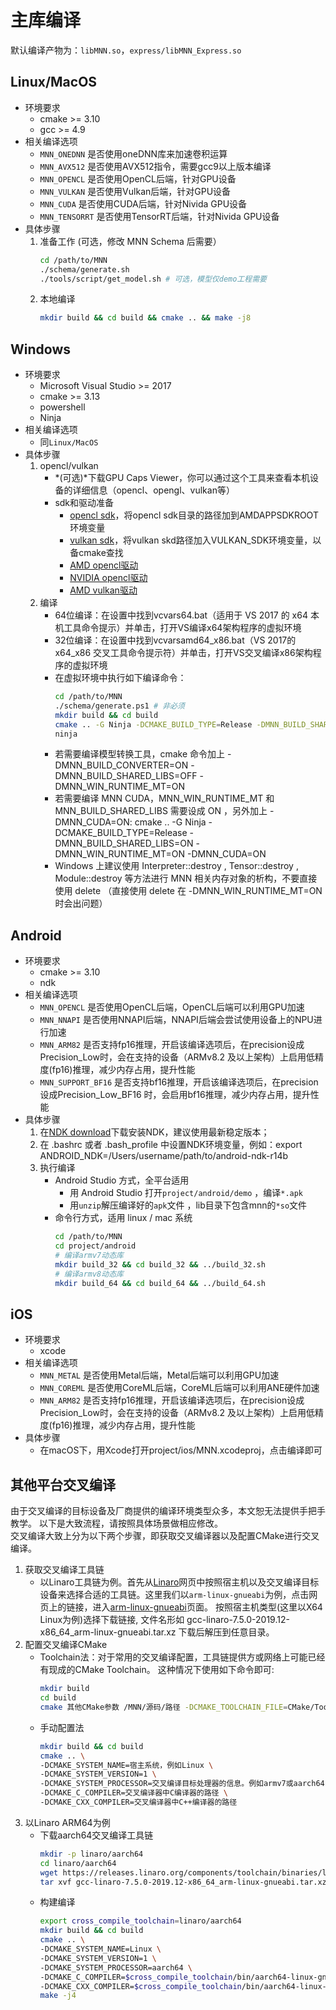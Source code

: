 # 主库编译
默认编译产物为：`libMNN.so`，`express/libMNN_Express.so`
## Linux/MacOS
- 环境要求
  - cmake >= 3.10
  - gcc >= 4.9
- 相关编译选项
  - `MNN_ONEDNN` 是否使用oneDNN库来加速卷积运算
  - `MNN_AVX512` 是否使用AVX512指令，需要gcc9以上版本编译
  - `MNN_OPENCL` 是否使用OpenCL后端，针对GPU设备
  - `MNN_VULKAN` 是否使用Vulkan后端，针对GPU设备
  - `MNN_CUDA`  是否使用CUDA后端，针对Nivida GPU设备
  - `MNN_TENSORRT` 是否使用TensorRT后端，针对Nivida GPU设备
- 具体步骤
  1. 准备工作 (可选，修改 MNN Schema 后需要）
        ```bash
        cd /path/to/MNN
        ./schema/generate.sh
        ./tools/script/get_model.sh # 可选，模型仅demo工程需要
        ```
  2. 本地编译
        ```bash
        mkdir build && cd build && cmake .. && make -j8
        ```
## Windows
- 环境要求
  - Microsoft Visual Studio >= 2017
  - cmake >= 3.13
  - powershell
  - Ninja
- 相关编译选项
  - 同`Linux/MacOS`
- 具体步骤
  1. opencl/vulkan
     - *(可选)*下载GPU Caps Viewer，你可以通过这个工具来查看本机设备的详细信息（opencl、opengl、vulkan等）
     - sdk和驱动准备
        - [opencl sdk](https://github.com/GPUOpen-LibrariesAndSDKs/OCL-SDK/releases)，将opencl sdk目录的路径加到AMDAPPSDKROOT环境变量
        - [vulkan sdk](https://vulkan.lunarg.com/)，将vulkan skd路径加入VULKAN_SDK环境变量，以备cmake查找
        - [AMD opencl驱动](https://www.amd.com/zh-hans/support)
        - [NVIDIA opencl驱动](https://developer.nvidia.com/opencl)
        - [AMD vulkan驱动](https://community.amd.com/community/gaming/blog/2016/02/16/radeon-gpus-are-ready-for-the-vulkan-graphics-api)
  2. 编译
     - 64位编译：在设置中找到vcvars64.bat（适用于 VS 2017 的 x64 本机工具命令提示）并单击，打开VS编译x64架构程序的虚拟环境
     - 32位编译：在设置中找到vcvarsamd64_x86.bat（VS 2017的 x64_x86 交叉工具命令提示符）并单击，打开VS交叉编译x86架构程序的虚拟环境 
     - 在虚拟环境中执行如下编译命令：
        ```bash
        cd /path/to/MNN
        ./schema/generate.ps1 # 非必须
        mkdir build && cd build
        cmake .. -G Ninja -DCMAKE_BUILD_TYPE=Release -DMNN_BUILD_SHARED_LIBS=OFF -DMNN_WIN_RUNTIME_MT=OFF
        ninja
        ```
     - 若需要编译模型转换工具，cmake 命令加上 -DMNN_BUILD_CONVERTER=ON -DMNN_BUILD_SHARED_LIBS=OFF -DMNN_WIN_RUNTIME_MT=ON
     - 若需要编译 MNN CUDA，MNN_WIN_RUNTIME_MT 和 MNN_BUILD_SHARED_LIBS 需要设成 ON ，另外加上 -DMNN_CUDA=ON: cmake .. -G Ninja -DCMAKE_BUILD_TYPE=Release -DMNN_BUILD_SHARED_LIBS=ON -DMNN_WIN_RUNTIME_MT=ON -DMNN_CUDA=ON
     - Windows 上建议使用 Interpreter::destroy , Tensor::destroy , Module::destroy 等方法进行 MNN 相关内存对象的析构，不要直接使用 delete （直接使用 delete 在 -DMNN_WIN_RUNTIME_MT=ON 时会出问题）
## Android
- 环境要求
  - cmake >= 3.10
  - ndk
- 相关编译选项
  - `MNN_OPENCL` 是否使用OpenCL后端，OpenCL后端可以利用GPU加速
  - `MNN_NNAPI` 是否使用NNAPI后端，NNAPI后端会尝试使用设备上的NPU进行加速
  - `MNN_ARM82`  是否支持fp16推理，开启该编译选项后，在precision设成Precision_Low时，会在支持的设备（ARMv8.2 及以上架构）上启用低精度(fp16)推理，减少内存占用，提升性能
  - `MNN_SUPPORT_BF16`  是否支持bf16推理，开启该编译选项后，在precision设成Precision_Low_BF16 时，会启用bf16推理，减少内存占用，提升性能
- 具体步骤
  1. 在[NDK download](https://developer.android.com/ndk/downloads/)下载安装NDK，建议使用最新稳定版本；
  2. 在 .bashrc 或者 .bash_profile 中设置NDK环境变量，例如：export ANDROID_NDK=/Users/username/path/to/android-ndk-r14b
  3. 执行编译
     -  Android Studio 方式，全平台适用
        - 用 Android Studio 打开`project/android/demo` ，编译`*.apk`
        - 用`unzip`解压编译好的`apk`文件 ，lib目录下包含mnn的`*so`文件
     -  命令行方式，适用 linux / mac 系统
        ```bash
        cd /path/to/MNN
        cd project/android
        # 编译armv7动态库
        mkdir build_32 && cd build_32 && ../build_32.sh
        # 编译armv8动态库
        mkdir build_64 && cd build_64 && ../build_64.sh
        ```
## iOS
- 环境要求
  - xcode
- 相关编译选项
  - `MNN_METAL` 是否使用Metal后端，Metal后端可以利用GPU加速
  - `MNN_COREML`  是否使用CoreML后端，CoreML后端可以利用ANE硬件加速
  - `MNN_ARM82`  是否支持fp16推理，开启该编译选项后，在precision设成Precision_Low时，会在支持的设备（ARMv8.2 及以上架构）上启用低精度(fp16)推理，减少内存占用，提升性能
- 具体步骤
  - 在macOS下，用Xcode打开project/ios/MNN.xcodeproj，点击编译即可
## 其他平台交叉编译
由于交叉编译的目标设备及厂商提供的编译环境类型众多，本文恕无法提供手把手教学。 以下是大致流程，请按照具体场景做相应修改。  
交叉编译大致上分为以下两个步骤，即获取交叉编译器以及配置CMake进行交叉编译。
1. 获取交叉编译工具链
   - 以Linaro工具链为例。首先从[Linaro](https://releases.linaro.org/components/toolchain/binaries/latest-7/)网页中按照宿主机以及交叉编译目标设备来选择合适的工具链。这里我们以`arm-linux-gnueabi`为例，点击网页上的链接，进入[arm-linux-gnueabi](https://releases.linaro.org/components/toolchain/binaries/latest-7/arm-linux-gnueabi/)页面。 按照宿主机类型(这里以X64 Linux为例)选择下载链接, 文件名形如 gcc-linaro-7.5.0-2019.12-x86_64_arm-linux-gnueabi.tar.xz 下载后解压到任意目录。
2. 配置交叉编译CMake
   - Toolchain法：对于常用的交叉编译配置，工具链提供方或网络上可能已经有现成的CMake Toolchain。 这种情况下使用如下命令即可:
        ```bash
        mkdir build
        cd build 
        cmake 其他CMake参数 /MNN/源码/路径 -DCMAKE_TOOLCHAIN_FILE=CMake/Toolchain/文件/路径
        ```
   - 手动配置法
        ```bash
        mkdir build && cd build
        cmake .. \
        -DCMAKE_SYSTEM_NAME=宿主系统，例如Linux \
        -DCMAKE_SYSTEM_VERSION=1 \
        -DCMAKE_SYSTEM_PROCESSOR=交叉编译目标处理器的信息。例如armv7或aarch64 \
        -DCMAKE_C_COMPILER=交叉编译器中C编译器的路径 \
        -DCMAKE_CXX_COMPILER=交叉编译器中C++编译器的路径
        ```
3. 以Linaro ARM64为例
   - 下载aarch64交叉编译工具链
        ```bash
        mkdir -p linaro/aarch64
        cd linaro/aarch64
        wget https://releases.linaro.org/components/toolchain/binaries/latest-7/arm-linux-gnueabi/gcc-linaro-7.5.0-2019.12-x86_64_arm-linux-gnueabi.tar.xz
        tar xvf gcc-linaro-7.5.0-2019.12-x86_64_arm-linux-gnueabi.tar.xz
        ```
   - 构建编译
        ```bash
        export cross_compile_toolchain=linaro/aarch64
        mkdir build && cd build
        cmake .. \
        -DCMAKE_SYSTEM_NAME=Linux \
        -DCMAKE_SYSTEM_VERSION=1 \
        -DCMAKE_SYSTEM_PROCESSOR=aarch64 \
        -DCMAKE_C_COMPILER=$cross_compile_toolchain/bin/aarch64-linux-gnu-gcc \
        -DCMAKE_CXX_COMPILER=$cross_compile_toolchain/bin/aarch64-linux-gnu-g++
        make -j4
        ```
